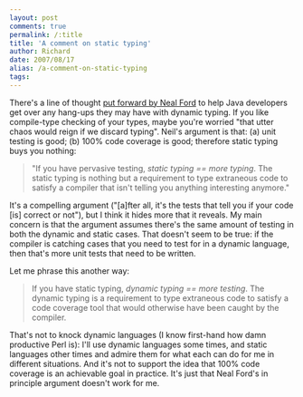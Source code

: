 ```yaml
---
layout: post
comments: true
permalink: /:title
title: 'A comment on static typing'
author: Richard
date: 2007/08/17
alias: /a-comment-on-static-typing
tags:
---
```


There's a line of thought [put forward by Neal Ford][] to help Java developers get over any hang-ups they may have with dynamic typing. If you like compile-type checking of your types, maybe you're worried "that utter chaos would reign if we discard typing". Neil's argument is that: (a) unit testing is good; (b) 100% code coverage is good; therefore static typing buys you nothing:

> "If you have pervasive testing, *static typing == more typing*. The
> static typing is nothing but a requirement to type extraneous code to
> satisfy a compiler that isn't telling you anything interesting
> anymore."

It's a compelling argument ("[a]fter all, it's the tests that tell you
if your code [is] correct or not"), but I think it hides more that it
reveals. My main concern is that the argument assumes there's the same
amount of testing in both the dynamic and static cases. That doesn't
seem to be true: if the compiler is catching cases that you need to test
for in a dynamic language, then that's more unit tests that need to be
written. 

Let me phrase this another way:

> If you have static typing, *dynamic typing == more testing*. The
> dynamic typing is a requirement to type extraneous code to satisfy a
> code coverage tool that would otherwise have been caught by the
> compiler.

That's not to knock dynamic languages (I know first-hand how damn
productive Perl is): I'll use dynamic languages some times, and static
languages other times and admire them for what each can do for me in
different situations. And it's not to support the idea that 100% code
coverage is an achievable goal in practice. It's just that Neal Ford's
in principle argument doesn't work for me.

  [put forward by Neal Ford]: http://memeagora.blogspot.com/2007/05/strong-typing-is-communist-bureaucracy.html
